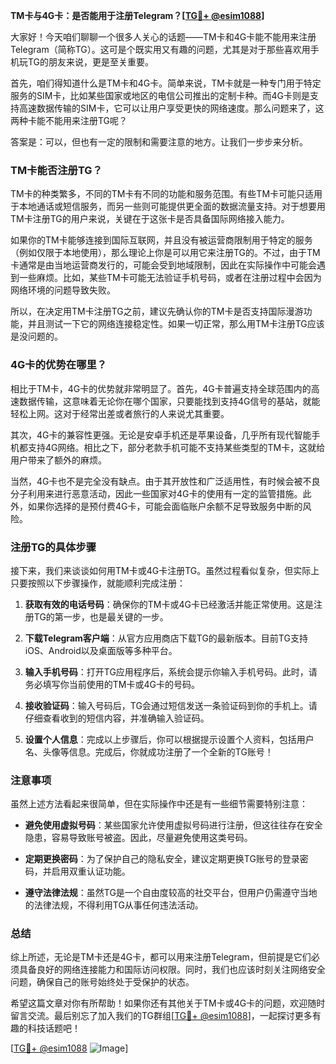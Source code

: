 **TM卡与4G卡：是否能用于注册Telegram？[[TG💪+ @esim1088](https://t.me/s/esim1088)]**

大家好！今天咱们聊聊一个很多人关心的话题——TM卡和4G卡能不能用来注册Telegram（简称TG）。这可是个既实用又有趣的问题，尤其是对于那些喜欢用手机玩TG的朋友来说，更是至关重要。

首先，咱们得知道什么是TM卡和4G卡。简单来说，TM卡就是一种专门用于特定服务的SIM卡，比如某些国家或地区的电信公司推出的定制卡种。而4G卡则是支持高速数据传输的SIM卡，它可以让用户享受更快的网络速度。那么问题来了，这两种卡能不能用来注册TG呢？

答案是：可以，但也有一定的限制和需要注意的地方。让我们一步步来分析。

### **TM卡能否注册TG？**

TM卡的种类繁多，不同的TM卡有不同的功能和服务范围。有些TM卡可能只适用于本地通话或短信服务，而另一些则可能提供更全面的数据流量支持。对于想要用TM卡注册TG的用户来说，关键在于这张卡是否具备国际网络接入能力。

如果你的TM卡能够连接到国际互联网，并且没有被运营商限制用于特定的服务（例如仅限于本地使用），那么理论上你是可以用它来注册TG的。不过，由于TM卡通常是由当地运营商发行的，可能会受到地域限制，因此在实际操作中可能会遇到一些麻烦。比如，某些TM卡可能无法验证手机号码，或者在注册过程中会因为网络环境的问题导致失败。

所以，在决定用TM卡注册TG之前，建议先确认你的TM卡是否支持国际漫游功能，并且测试一下它的网络连接稳定性。如果一切正常，那么用TM卡注册TG应该是没问题的。

### **4G卡的优势在哪里？**

相比于TM卡，4G卡的优势就非常明显了。首先，4G卡普遍支持全球范围内的高速数据传输，这意味着无论你在哪个国家，只要能找到支持4G信号的基站，就能轻松上网。这对于经常出差或者旅行的人来说尤其重要。

其次，4G卡的兼容性更强。无论是安卓手机还是苹果设备，几乎所有现代智能手机都支持4G网络。相比之下，部分老款手机可能不支持某些类型的TM卡，这就给用户带来了额外的麻烦。

当然，4G卡也不是完全没有缺点。由于其开放性和广泛适用性，有时候会被不良分子利用来进行恶意活动，因此一些国家对4G卡的使用有一定的监管措施。此外，如果你选择的是预付费4G卡，可能会面临账户余额不足导致服务中断的风险。

### **注册TG的具体步骤**

接下来，我们来谈谈如何用TM卡或4G卡注册TG。虽然过程看似复杂，但实际上只要按照以下步骤操作，就能顺利完成注册：

1. **获取有效的电话号码**：确保你的TM卡或4G卡已经激活并能正常使用。这是注册TG的第一步，也是最关键的一步。
   
2. **下载Telegram客户端**：从官方应用商店下载TG的最新版本。目前TG支持iOS、Android以及桌面版等多种平台。

3. **输入手机号码**：打开TG应用程序后，系统会提示你输入手机号码。此时，请务必填写你当前使用的TM卡或4G卡的号码。

4. **接收验证码**：输入号码后，TG会通过短信发送一条验证码到你的手机上。请仔细查看收到的短信内容，并准确输入验证码。

5. **设置个人信息**：完成以上步骤后，你可以根据提示设置个人资料，包括用户名、头像等信息。完成后，你就成功注册了一个全新的TG账号！

### **注意事项**

虽然上述方法看起来很简单，但在实际操作中还是有一些细节需要特别注意：

- **避免使用虚拟号码**：某些国家允许使用虚拟号码进行注册，但这往往存在安全隐患，容易导致账号被盗。因此，尽量避免使用这类号码。

- **定期更换密码**：为了保护自己的隐私安全，建议定期更换TG账号的登录密码，并启用双重认证功能。

- **遵守法律法规**：虽然TG是一个自由度较高的社交平台，但用户仍需遵守当地的法律法规，不得利用TG从事任何违法活动。

### **总结**

综上所述，无论是TM卡还是4G卡，都可以用来注册Telegram，但前提是它们必须具备良好的网络连接能力和国际访问权限。同时，我们也应该时刻关注网络安全问题，确保自己的账号始终处于受保护的状态。

希望这篇文章对你有所帮助！如果你还有其他关于TM卡或4G卡的问题，欢迎随时留言交流。最后别忘了加入我们的TG群组[[TG💪+ @esim1088](https://t.me/s/esim1088)]，一起探讨更多有趣的科技话题吧！

[[TG💪+ @esim1088](https://t.me/s/esim1088) ![Image](https://i.postimg.cc/4NQfJmqS/Snipaste-2025-05-13-00-14-12.png)]